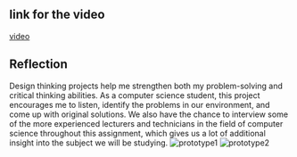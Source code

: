 ## link for the video
[video](https://youtu.be/__oFY8RwpXE?si=S15VyJ4vxUEoT8kt)

## Reflection
Design thinking projects help me strengthen both my problem-solving and critical thinking abilities. As a computer science student, this project encourages me to listen, identify the problems in our environment, and come up with original solutions. We also have the chance to interview some of the more experienced lecturers and technicians in the field of computer science throughout this assignment, which gives us a lot of additional insight into the subject we will be studying.
![prototype1](https://github.com/aflahh12/Year-1-SEM-1/assets/147508136/ea62b1a8-4121-4e72-9586-6936b8f541a9)
![prototype2](https://github.com/aflahh12/Year-1-SEM-1/assets/147508136/e1c4c3de-d322-431a-b3dc-d72d91f493ca)

